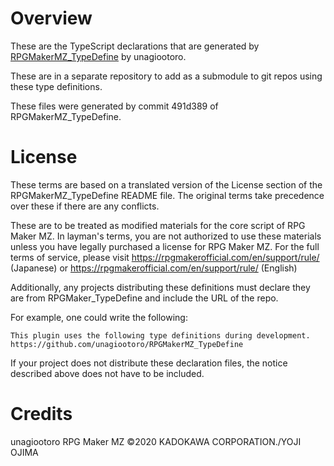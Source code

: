 # Overview
These are the TypeScript declarations that are generated by [RPGMakerMZ_TypeDefine](https://github.com/unagiootoro/RPGMakerMZ_TypeDefine) by unagiootoro.

These are in a separate repository to add as a submodule to git repos using these type definitions.

These files were generated by commit 491d389 of RPGMakerMZ_TypeDefine.

# License
These terms are based on a translated version of the License section of the RPGMakerMZ_TypeDefine README file. 
The original terms take precedence over these if there are any conflicts.

These are to be treated as modified materials for the core script of RPG Maker MZ.
In layman's terms, you are not authorized to use these materials unless you have legally purchased a license for RPG Maker MZ.
For the full terms of service, please visit https://rpgmakerofficial.com/en/support/rule/ (Japanese) or https://rpgmakerofficial.com/en/support/rule/ (English)

Additionally, any projects distributing these definitions must declare they are from RPGMaker_TypeDefine and include the URL of the repo.

For example, one could write the following:
```
This plugin uses the following type definitions during development.
https://github.com/unagiootoro/RPGMakerMZ_TypeDefine 
```

If your project does not distribute these declaration files, the notice described above does not have to be included.

# Credits
unagiootoro
RPG Maker MZ
©2020 KADOKAWA CORPORATION./YOJI OJIMA 
